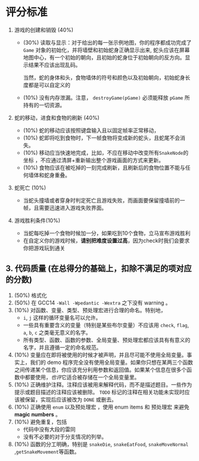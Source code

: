 # 评分标准

1. 游戏的创建和销毁 (40%)

   - (30%) 读取与显示：对于给出的每一张示例地图，你的程序都成功完成了 `Game` 对象的初始化，并将墙壁和初始蛇身正确显示出来, 蛇头应该在屏幕地图中心，有一个初始的朝向，且初始的蛇身位于初始朝向的反方向。显示结果不应该出现乱码。

     当然，蛇的身体和头，食物墙体的符号和颜色以及初始朝向，初始蛇身长度都是可以自定义的

   - (10%) 没有内存泄漏。注意， `destroyGame(pGame)` 必须能释放 `pGame` 所持有的一切资源。

2. 蛇的移动，进食和食物的刷新 (40%)

   - (10%) 蛇的移动应该按照键盘输入且以固定帧率正常移动，
   - (10%) 蛇即将吃到食物时，下一帧食物将变成新的蛇头，且蛇尾不会消失。
   - (10%) 移动应当快速地完成，比如，不应在移动中改变所有`SnakeNode`的坐标 ，不应通过清屏+重新输出整个游戏画面的方式来更新。
   - (10%) 食物应该在被吃掉的一刻完成刷新，且刷新后的食物位置不能与任何墙体和蛇身重叠。

3. 蛇死亡 (10%)

   - 当蛇头撞墙或者穿身时判定死亡且游戏失败，而画面要保留撞墙前的一帧，且需要迅速进入游戏失败界面。

4. 游戏胜利条件(10%)
   - 当蛇每吃掉一个食物时候加一分，如果吃到10个食物，立马宣布游戏胜利
   - 在自定义你的游戏时候，**请别把难度设置过高**，因为check时我们会要求你把游戏玩到通关

## 3. 代码质量 (在总得分的基础上，扣除不满足的项对应的分数)

1. (50%) 格式化
2. (50%) 在 GCC14 `-Wall -Wpedantic -Wextra` 之下没有 warning 。
3. (10%) 对函数、变量、类型、预处理宏进行合理的命名。特别地，
   - `i`, `j` 这样的循环变量名可以允许。
   - 一些具有重要含义的变量（特别是某些布尔变量）不应该用 `check`, `flag`, `a`, `b`, `c` 之类毫无意义的名字。
   - 所有类型、函数、函数的参数、全局变量、预处理宏都应该具有有意义的名字，并且遵循一定的命名规范。
4. (10%) 变量应在即将被使用的时候才被声明，并且尽可能不使用全局变量。事实上，我们的 demo 程序完全没有使用全局变量。如果你只想在某两三个函数之间传递某个信息，你应该充分利用参数和返回值。如果某个信息在很多个函数中都要使用，*也许*它适合被存储在一个全局变量里。
5. (10%) 正确维护注释。注释应该被用来解释代码，而不是描述题目。一些作为提示或题目描述的注释应该被删除。 `TODO` 标记的注释在相关功能未实现时应该被保留，实现后应该被改为 `DONE` 或删去。
6. (10%) 正确使用 `enum` 以及预处理宏 ，使用 enum items 和 预处理宏 来避免 **magic numbers** 。
7. (10%) 避免重复，包括
   - 代码中没有大段的雷同
   - 没有不必要的对于分支情况的列举。
8. (10%) 函数的分工明确，特别是 `snakeDie`, `snakeEatFood`, `snakeMoveNormal` ,`getSnakeMovement`等函数。
